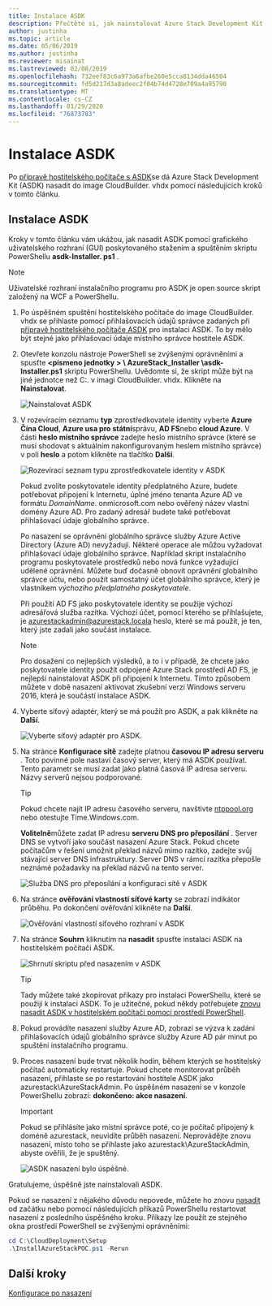 ```yaml
---
title: Instalace ASDK
description: Přečtěte si, jak nainstalovat Azure Stack Development Kit (ASDK).
author: justinha
ms.topic: article
ms.date: 05/06/2019
ms.author: justinha
ms.reviewer: misainat
ms.lastreviewed: 02/08/2019
ms.openlocfilehash: 732eef83c6a973a6afbe260e5cca8134dda46504
ms.sourcegitcommit: fd5d217d3a8adeec2f04b74d4728e709a4a95790
ms.translationtype: MT
ms.contentlocale: cs-CZ
ms.lasthandoff: 01/29/2020
ms.locfileid: "76873783"
---
```

# <a name="install-the-asdk"></a>Instalace ASDK
Po [přípravě hostitelského počítače s ASDK](asdk-prepare-host.md)se dá Azure Stack Development Kit (ASDK) nasadit do image CloudBuilder. vhdx pomocí následujících kroků v tomto článku.

## <a name="install-the-asdk"></a>Instalace ASDK
Kroky v tomto článku vám ukážou, jak nasadit ASDK pomocí grafického uživatelského rozhraní (GUI) poskytovaného stažením a spuštěním skriptu PowerShellu **asdk-Installer. ps1** .

> [!NOTE]
> Uživatelské rozhraní instalačního programu pro ASDK je open source skript založený na WCF a PowerShellu.


1. Po úspěšném spuštění hostitelského počítače do image CloudBuilder. vhdx se přihlaste pomocí přihlašovacích údajů správce zadaných při [přípravě hostitelského počítače ASDK](asdk-prepare-host.md) pro instalaci ASDK. To by mělo být stejné jako přihlašovací údaje místního správce hostitele ASDK.
2. Otevřete konzolu nástroje PowerShell se zvýšenými oprávněními a spusťte **&lt;písmeno jednotky > \ AzureStack_Installer \asdk-Installer.ps1** skriptu PowerShellu. Uvědomte si, že skript může být na jiné jednotce než C:\. v imagi CloudBuilder. vhdx. Klikněte na **Nainstalovat**.

    ![Nainstalovat ASDK](media/asdk-install/1.PNG) 

3. V rozevíracím seznamu **typ** zprostředkovatele identity vyberte **Azure Čína Cloud**, **Azure usa pro státní**správu, **AD FS**nebo **cloud Azure**. V části **heslo místního správce** zadejte heslo místního správce (které se musí shodovat s aktuálním nakonfigurovaným heslem místního správce) v poli **heslo** a potom klikněte na tlačítko **Další**.

    ![Rozevírací seznam typu zprostředkovatele identity v ASDK](media/asdk-install/2.PNG) 
  
    Pokud zvolíte poskytovatele identity předplatného Azure, budete potřebovat připojení k Internetu, úplné jméno tenanta Azure AD ve formátu *DomainName*. onmicrosoft.com nebo ověřený název vlastní domény Azure AD. Pro zadaný adresář budete také potřebovat přihlašovací údaje globálního správce.

    Po nasazení se oprávnění globálního správce služby Azure Active Directory (Azure AD) nevyžadují. Některé operace ale můžou vyžadovat přihlašovací údaje globálního správce. Například skript instalačního programu poskytovatele prostředků nebo nová funkce vyžadující udělené oprávnění. Můžete buď dočasně obnovit oprávnění globálního správce účtu, nebo použít samostatný účet globálního správce, který je vlastníkem *výchozího předplatného poskytovatele*.

    Při použití AD FS jako poskytovatele identity se použije výchozí adresářová služba razítka. Výchozí účet, pomocí kterého se přihlašujete, je azurestackadmin@azurestack.locala heslo, které se má použít, je ten, který jste zadali jako součást instalace.

   > [!NOTE]
   > Pro dosažení co nejlepších výsledků, a to i v případě, že chcete jako poskytovatele identity použít odpojené Azure Stack prostředí AD FS, je nejlepší nainstalovat ASDK při připojení k Internetu. Tímto způsobem můžete v době nasazení aktivovat zkušební verzi Windows serveru 2016, která je součástí instalace ASDK.

4. Vyberte síťový adaptér, který se má použít pro ASDK, a pak klikněte na **Další**.

    ![Vyberte síťový adaptér pro ASDK.](media/asdk-install/3.PNG)

5. Na stránce **Konfigurace sítě** zadejte platnou **časovou IP adresu serveru** . Toto povinné pole nastaví časový server, který má ASDK používat. Tento parametr se musí zadat jako platná časová IP adresa serveru. Názvy serverů nejsou podporované.

      > [!TIP]
      > Pokud chcete najít IP adresu časového serveru, navštivte [ntppool.org](https://www.ntppool.org/) nebo otestujte Time.Windows.com. 

    **Volitelně**můžete zadat IP adresu **serveru DNS pro přeposílání** . Server DNS se vytvoří jako součást nasazení Azure Stack. Pokud chcete počítačům v řešení umožnit překlad názvů mimo razítko, zadejte svůj stávající server DNS infrastruktury. Server DNS v rámci razítka přepošle neznámé požadavky na překlad názvů na tento server.

    ![Služba DNS pro přeposílání a konfiguraci sítě v ASDK](media/asdk-install/4.PNG)

6. Na stránce **ověřování vlastností síťové karty** se zobrazí indikátor průběhu. Po dokončení ověřování klikněte na **Další**.

    ![Ověřování vlastností síťového rozhraní v ASDK](media/asdk-install/5.PNG)

7. Na stránce **Souhrn** kliknutím na **nasadit** spusťte instalaci ASDK na hostitelském počítači ASDK.

    ![Shrnutí skriptu před nasazením v ASDK](media/asdk-install/6.PNG)

    > [!TIP]
    > Tady můžete také zkopírovat příkazy pro instalaci PowerShellu, které se použijí k instalaci ASDK. To je užitečné, pokud někdy potřebujete [znovu nasadit ASDK v hostitelském počítači pomocí prostředí PowerShell](asdk-deploy-powershell.md).

8. Pokud provádíte nasazení služby Azure AD, zobrazí se výzva k zadání přihlašovacích údajů globálního správce služby Azure AD pár minut po spuštění instalačního programu.

9. Proces nasazení bude trvat několik hodin, během kterých se hostitelský počítač automaticky restartuje. Pokud chcete monitorovat průběh nasazení, přihlaste se po restartování hostitele ASDK jako azurestack\AzureStackAdmin. Po úspěšném nasazení se v konzole PowerShellu zobrazí: **dokončeno: akce nasazení**. 
    > [!IMPORTANT]
    > Pokud se přihlásíte jako místní správce poté, co je počítač připojený k doméně azurestack, neuvidíte průběh nasazení. Neprovádějte znovu nasazení, místo toho se přihlaste jako azurestack\AzureStackAdmin, abyste ověřili, že je spuštěný.

    ![ASDK nasazení bylo úspěšné.](media/asdk-install/7.PNG)

Gratulujeme, úspěšně jste nainstalovali ASDK.

Pokud se nasazení z nějakého důvodu nepovede, můžete ho znovu [nasadit](asdk-redeploy.md) od začátku nebo pomocí následujících příkazů PowerShellu restartovat nasazení z posledního úspěšného kroku. Příkazy lze použít ze stejného okna prostředí PowerShell se zvýšenými oprávněními:

  ```powershell
  cd C:\CloudDeployment\Setup
  .\InstallAzureStackPOC.ps1 -Rerun
  ```

## <a name="next-steps"></a>Další kroky
[Konfigurace po nasazení](asdk-post-deploy.md)
